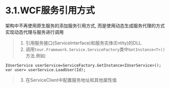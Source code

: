 # 3.1.WCF服务引用方式
架构中不再使用原生服务的添加服务引用方式, 而是使用动态生成服务代理的方式实现动态代理与服务进行调用
>1. 引用服务接口(ServiceInterface)和服务实体(Entity)的DLL.
>2. 调用```tour.Framework.Service.ServiceFactory```类中```GetInstance<T>()```方法.例如:
   ```
   IUserService userService=ServiceFactory.GetInstance<IUserService>();
   var user= userService.LoadUser(Id);
   ```
 
>3. 在ServiceClient中配置服务地址和其他属性值